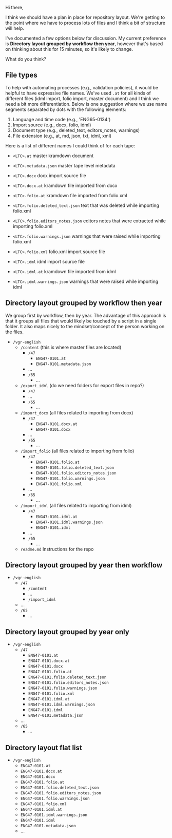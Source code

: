 Hi there,

I think we should have a plan in place for repository layout. We're getting to the point where we have to process lots of files and I think a bit of structure will help.

I've documented a few options below for discussion. My current preference is **Directory layout grouped by workflow then year**, however that's based on thinking about this for 15 minutes, so it's likely to change.

What do you think?

File types
----------

To help with automating processes (e.g., validation policies), it would be helpful to have expressive file names. We've used `.at` for all kinds of different files (idml import, folio import, master document) and I think we need a bit more differentiation. Below is one suggestion where we use name segments separated by dots with the following elements:

1. Language and time code <LTC>(e.g., 'ENG65-0134')
1. Import source <optional>(e.g., docx, folio, idml)
1. Document type <optional>(e.g., deleted_text, editors_notes, warnings)
1. File extension (e.g., at, md, json, txt, idml, xml)

Here is a list of different names I could think of for each tape:

* `<LTC>.at` master kramdown document
* `<LTC>.metadata.json` master tape level metadata


* `<LTC>.docx` docx import source file
* `<LTC>.docx.at` kramdown file imported from docx


* `<LTC>.folio.at` kramdown file imported from folio.xml
* `<LTC>.folio.deleted_text.json` text that was deleted while importing folio.xml
* `<LTC>.folio.editors_notes.json` editors notes that were extracted while importing folio.xml
* `<LTC>.folio.warnings.json` warnings that were raised while importing folio.xml
* `<LTC>.folio.xml` folio.xml import source file


* `<LTC>.idml` idml import source file
* `<LTC>.idml.at` kramdown file imported from idml
* `<LTC>.idml.warnings.json` warnings that were raised while importing idml

Directory layout grouped by workflow then year
----------------------------------------------

We group first by workflow, then by year. The advantage of this approach is that it groups all files that would likely be touched by a script in a single folder. It also maps nicely to the mindset/concept of the person working on the files.

* `/vgr-english`
    * `/content` (this is where master files are located)
        * `/47`
            * `ENG47-0101.at`
            * `ENG47-0101.metadata.json`
        * ...
        * `/65`
            * ...
    * `/export_idml` (do we need folders for export files in repo?)
        * `/47`
        * ...
        * `/65`
            * ...
    * `/import_docx` (all files related to importing from docx)
        * `/47`
            * `ENG47-0101.docx.at`
            * `ENG47-0101.docx`
        * ...
        * `/65`
            * ...
    * `/import_folio` (all files related to importing from folio)
        * `/47`
            * `ENG47-0101.folio.at`
            * `ENG47-0101.folio.deleted_text.json`
            * `ENG47-0101.folio.editors_notes.json`
            * `ENG47-0101.folio.warnings.json`
            * `ENG47-0101.folio.xml`
        * ...
        * `/65`
            * ...
    * `/import_idml` (all files related to importing from idml)
        * `/47`
            * `ENG47-0101.idml.at`
            * `ENG47-0101.idml.warnings.json`
            * `ENG47-0101.idml`
        * ...
        * `/65`
            * ...
    * `readme.md` Instructions for the repo

Directory layout grouped by year then workflow
----------------------------------------------

* `/vgr-english`
    * `/47`
        * `/content`
        * ...
        * `/import_idml`
    * ...
    * `/65`
        * ...

Directory layout grouped by year only
-------------------------------------

* `/vgr-english`
    * `/47`
        * `ENG47-0101.at`
        * `ENG47-0101.docx.at`
        * `ENG47-0101.docx`
        * `ENG47-0101.folio.at`
        * `ENG47-0101.folio.deleted_text.json`
        * `ENG47-0101.folio.editors_notes.json`
        * `ENG47-0101.folio.warnings.json`
        * `ENG47-0101.folio.xml`
        * `ENG47-0101.idml.at`
        * `ENG47-0101.idml.warnings.json`
        * `ENG47-0101.idml`
        * `ENG47-0101.metadata.json`
    * ...
    * `/65`
        * ...

Directory layout flat list
--------------------------

* `/vgr-english`
    * `ENG47-0101.at`
    * `ENG47-0101.docx.at`
    * `ENG47-0101.docx`
    * `ENG47-0101.folio.at`
    * `ENG47-0101.folio.deleted_text.json`
    * `ENG47-0101.folio.editors_notes.json`
    * `ENG47-0101.folio.warnings.json`
    * `ENG47-0101.folio.xml`
    * `ENG47-0101.idml.at`
    * `ENG47-0101.idml.warnings.json`
    * `ENG47-0101.idml`
    * `ENG47-0101.metadata.json`
    * ...

